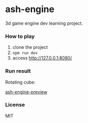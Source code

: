 # ash-engine

3d game engine dev learning project.

### How to play
1. clone the project
2. `npm run dev`
3. access http://127.0.0.1:8080/

### Run result

Rotating cube:

[ash-engine-preview](https://codesandbox.io/s/github/HeGanjie/ash-engine)

### License
MIT

